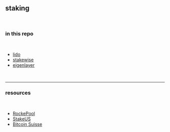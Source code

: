## staking 

<br>

### in this repo

<br>

* [lido](Lido.md)
* [stakewise](Stakewise.md)
* [eigenlayer](EigenLayer.md)


<br>

---

### resources

<br>


* [RockePool](https://rocketpool.net/)
* [StakeUS](https://staked.us/)
* [Bitcoin Suisse](https://www.bitcoinsuisse.com/staking)
